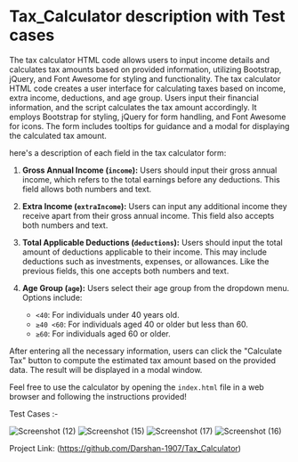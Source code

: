 # Tax_Calculator description with Test cases

The tax calculator HTML code allows users to input income details and calculates tax amounts based on provided information, utilizing Bootstrap, jQuery, and Font Awesome for styling and functionality.
The tax calculator HTML code creates a user interface for calculating taxes based on income, extra income, deductions, and age group. Users input their financial information, and the script calculates the tax amount accordingly. It employs Bootstrap for styling, jQuery for form handling, and Font Awesome for icons. The form includes tooltips for guidance and a modal for displaying the calculated tax amount.

here's a description of each field in the tax calculator form:

1. **Gross Annual Income (`income`):** Users should input their gross annual income, which refers to the total earnings before any deductions. This field allows both numbers and text.

2. **Extra Income (`extraIncome`):** Users can input any additional income they receive apart from their gross annual income. This field also accepts both numbers and text.

3. **Total Applicable Deductions (`deductions`):** Users should input the total amount of deductions applicable to their income. This may include deductions such as investments, expenses, or allowances. Like the previous fields, this one accepts both numbers and text.

4. **Age Group (`age`):** Users select their age group from the dropdown menu. Options include:
   - `<40`: For individuals under 40 years old.
   - `≥40 <60`: For individuals aged 40 or older but less than 60.
   - `≥60`: For individuals aged 60 or older.

After entering all the necessary information, users can click the "Calculate Tax" button to compute the estimated tax amount based on the provided data. The result will be displayed in a modal window.

Feel free to use the calculator by opening the `index.html` file in a web browser and following the instructions provided! 


Test Cases :-

![Screenshot (12)](https://github.com/Darshan-1907/Tax_Calculator/assets/110981147/a6fadefa-28d9-4274-ad50-b8b6c1134115)
![Screenshot (15)](https://github.com/Darshan-1907/Tax_Calculator/assets/110981147/3cfdd56a-3a76-4e05-94a3-abcfc551771c)
![Screenshot (17)](https://github.com/Darshan-1907/Tax_Calculator/assets/110981147/9ab515f4-a1f2-4628-a036-50afcbe9107a)
![Screenshot (16)](https://github.com/Darshan-1907/Tax_Calculator/assets/110981147/ebfa943e-17d8-47f6-a44f-aef91cd5b2a7)


Project Link:
(https://github.com/Darshan-1907/Tax_Calculator)
